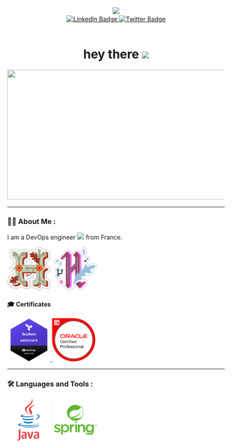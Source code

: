 <div id="header" align="center">
  <img src="https://media.giphy.com/media/M9gbBd9nbDrOTu1Mqx/giphy.gif" width="100"/>
  <div id="badges">
    <a href="https://www.linkedin.com/in/thomasgruson/">
      <img src="https://img.shields.io/badge/LinkedIn-blue?style=for-the-badge&logo=linkedin&logoColor=white" alt="LinkedIn Badge"/>
    </a>
    <a href="https://twitter.com/thomgrus">
      <img src="https://img.shields.io/badge/Twitter-blue?style=for-the-badge&logo=twitter&logoColor=white" alt="Twitter Badge"/>
    </a>
  </div>
  <img src="https://komarev.com/ghpvc/?username=Thomgrus&style=flat-square&color=blue" alt=""/>
  <h1>
    hey there
    <img src="https://media.giphy.com/media/hvRJCLFzcasrR4ia7z/giphy.gif" width="30px"/>
  </h1>
</div>
<div align="center">
  <img src="https://media.giphy.com/media/dWesBcTLavkZuG35MI/giphy.gif" width="600" height="300"/>
</div>

---

### :technologist: About Me :

I am a DevOps engineer <img src="https://media.giphy.com/media/WUlplcMpOCEmTGBtBW/giphy.gif" width="30"> from France.

<div>
  <img src="badges/hacktoberfest-2021-badge.png" title="Hacktoberfest 2021" alt="Spring" width="100px" height="100px"/>&nbsp;
  <img src="badges/hacktoberfest-2020-badge.png" title="Hacktoberfest 2020" alt="Spring" width="100px" height="100px"/>
</div>

#### :mortar_board: Certificates

<div id="certificates">
  <a href="https://www.credly.com/badges/5c62bc15-0049-4af3-aa9f-a71d654b61eb/public_url">
    <img src="badges/hashicorp-certified-terraform-associate.png" alt="Terraform Certificate" width="100px"/>
  </a>
  <a href="https://www.credly.com/badges/b4580916-4967-43d1-8573-0d5f6a7a5bfa/public_url">
    <img src="badges/oracle-certified-professional-java-se-6-programmer.png" alt="Java SE6 Certificate" width="100px"/>
  </a>
</div>

---

### :hammer_and_wrench: Languages and Tools :

<div>
  <img src="https://github.com/devicons/devicon/blob/master/icons/java/java-original-wordmark.svg" title="Java" alt="Java" width="100px" height="100px"/>&nbsp;
  <img src="https://github.com/devicons/devicon/blob/master/icons/spring/spring-original-wordmark.svg" title="Spring" alt="Spring" width="100px" height="100px"/>
</div>
